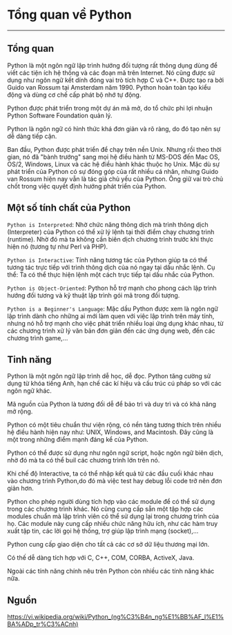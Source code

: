 # Tổng quan về Python
---
## Tổng quan
Python là một ngôn ngữ lập trình hướng đối tượng rất thông dụng dùng để viết các tiện ích hệ thống và các đoạn mã trên Internet. Nó cũng được sử dụng như ngôn ngữ kết dính đóng vai trò tích hợp C và C++. Được tạo ra bởi Guido van Rossum tại Amsterdam năm 1990. Python hoàn toàn tạo kiểu động và dùng cơ chế cấp phát bộ nhớ tự động.

Python được phát triển trong một dự án mã mở, do tổ chức phi lợi nhuận Python Software Foundation quản lý.

Python là ngôn ngữ có hình thức khá đơn giản và rõ ràng, do đó tạo nên sự dễ dàng tiếp cận.

Ban đầu, Python được phát triển để chạy trên nền Unix. Nhưng rồi theo thời gian, nó đã "bành trướng" sang mọi hệ điều hành từ MS-DOS đến Mac OS, OS/2, Windows, Linux và các hệ điều hành khác thuộc họ Unix. Mặc dù sự phát triển của Python có sự đóng góp của rất nhiều cá nhân, nhưng Guido van Rossum hiện nay vẫn là tác giả chủ yếu của Python. Ông giữ vai trò chủ chốt trong việc quyết định hướng phát triển của Python.

## Một số tính chất của Python
`Python is Interpreted`: Nhờ chức năng thông dịch mà trình thông dịch (Interpreter) của Python có thể xử lý lệnh tại thời điểm chạy chương trình (runtime). Nhờ đó mà ta không cần biên dịch chương trình trước khi thực hiện nó (tương tự như Perl và PHP).

`Python is Interactive`: Tính năng tương tác của Python giúp ta có thể tương tác trực tiếp với trình thông dịch của nó ngay tại dấu nhắc lệnh. Cụ thể: Ta có thể thực hiện lệnh một cách trực tiếp tại dấu nhắc của Python.

`Python is Object-Oriented`: Python hỗ trợ mạnh cho phong cách lập trình hướng đối tương và kỹ thuật lập trình gói mã trong đối tượng.

`Python is a Beginner's Language`: Mặc dầu Python được xem là ngôn ngữ lập trình dành cho những ai mới làm quen với việc lập trình trên máy tính, nhưng nó hỗ trợ mạnh cho việc phát triển nhiều loại ứng dụng khác nhau, từ các chương trình xử lý văn bản đơn giản đến các ứng dụng web, đến các chương trình game,…

## Tinh năng
Python là một ngôn ngữ lập trình dễ học, dễ đọc.  Python  tăng cường sử dụng từ khóa tiếng Anh, hạn chế các kí hiệu và cấu trúc cú pháp so với các ngôn ngữ khác.

Mã nguồn của Python là tương đối dễ để bảo trì và duy trì và có khả năng mở rộng.

Python có một tiêu chuẩn thư viện rộng, có nền tảng tương thích trên nhiều hệ điều hành hiện nay như: UNIX, Windows, and Macintosh. Đây cũng là một trong những điểm mạnh đáng kể của Python.

Python có thể được sử dụng như ngôn ngữ script, hoặc ngôn ngữ biên dịch, nhờ đó mà ta có thể buil các chương trình lớn trên nó.

Khi chế độ Interactive, ta có thể nhập kết quả từ các đầu cuối khác nhau vào chương trình Python,do đó mà việc test hay debug lỗi code trở nên đơn giản hơn.

Python cho phép người dùng tích hợp vào các module để có thể sử dụng trong các chương trình khác. Nó cũng cung cấp sẵn một tập hợp các modules chuẩn mà lập trình viên có thể sử dụng lại trong chương trình của họ. Các module này cung cấp nhiều chức năng hữu ích, như các hàm truy xuất tập tin, các lời gọi hệ thống, trợ giúp lập trình mạng (socket),…

Python cung cấp giao diện cho tất cả các cơ sở dữ liệu thương mại lớn.

Có thế dễ dàng tích hợp với C, C++, COM, CORBA, ActiveX, Java.

Ngoài các tính năng chính nêu trên Python còn nhiều các tính năng khác nữa.

## Nguồn
https://vi.wikipedia.org/wiki/Python_(ng%C3%B4n_ng%E1%BB%AF_l%E1%BA%ADp_tr%C3%ACnh)
